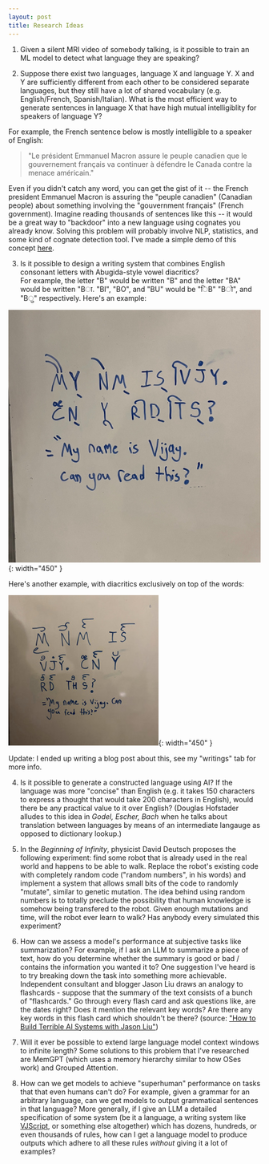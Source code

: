 ```yaml
---
layout: post
title: Research Ideas
---
```


1) Given a silent MRI video of somebody talking, is it possible to train an ML model to detect what language they are speaking? 

2) Suppose there exist two languages, language X and language Y. X and Y are sufficiently different from each other to be considered separate languages, but they still have a lot of shared vocabulary (e.g. English/French, Spanish/Italian). What is the most efficient way to generate sentences in language X that have high mutual intelligiblity for speakers of language Y? 

For example, the French sentence below is mostly intelligible to a speaker of English:
> "Le président Emmanuel Macron assure le peuple canadien que le gouvernement français va continuer à défendre le Canada contre la menace américain."

Even if you didn't catch any word, you can get the gist of it -- the French	president Emmanuel Macron is assuring the "peuple canadien" (Canadian people) about something involving the "gouvernment français" (French government). Imagine reading thousands of sentences like this -- it would be a great way to "backdoor" into a new language using cognates you already know. Solving this problem will probably involve NLP, statistics, and some kind of cognate detection tool. I've made a simple demo of this concept [here](https://app.vkethana.com/).

3) Is it possible to design a writing system that combines English consonant letters with Abugida-style vowel diacritics?	
For example, the letter "B" would be written "B" and the letter "BA" would be written "Bा. "BI", "BO", and "BU" would be  "िB" "Bो", and "Bु" respectively. 
Here's an example:

![A writing system combining English consonants with Hindi vowels](/assets/images/abugida.jpeg){: width="450" }

Here's another example, with diacritics exclusively on top of the words:

![A second version, which has all the diacritics on top](/assets/images/abugida2.jpeg){: width="450" }

Update: I ended up writing a blog post about this, see my "writings" tab for more info.

4) Is it possible to generate a constructed language using AI? If the language was more "concise" than English (e.g. it takes 150 characters to express a thought that would take 200 characters in English), would there be any practical value to it over English? (Douglas Hofstader alludes to this idea in *Godel, Escher, Bach* when he talks about translation between languages by means of an intermediate langauge as opposed to dictionary lookup.)

5) In the *Beginning of Infinity*, physicist David Deutsch proposes the following experiment: find some robot that is already used in the real world and happens to be able to walk. Replace the robot's existing code with completely random code ("random numbers", in his words) and implement a system that allows small bits of the code to randomly "mutate", similar to genetic mutation. The idea behind using random numbers is to totally preclude the possibility that human knowledge is somehow being transfered to the robot. Given enough mutations and time, will the robot ever learn to walk? Has anybody every simulated this experiment?

6) How can we assess a model's performance at subjective tasks like summarization? 
For example, if I ask an LLM to summarize a piece of text, how do you determine whether the summary is good or bad / contains the information you wanted it to? One suggestion I've heard is to try breaking down the task into something more achievable. Independent consultant and blogger Jason Liu draws an analogy to flashcards - suppose that the summary of the text consists of a bunch of "flashcards." Go through every flash card and ask questions like, are the dates right? Does it mention the relevant key words? Are there any key words in this flash card which shouldn't be there? (source: ["How to Build Terrible AI Systems with Jason Liu"](https://www.youtube.com/watch?v=USTG6sQlB6s))

7) Will it ever be possible to extend large language model context windows to infinite length? Some solutions to this problem that I've researched are MemGPT (which uses a memory hierarchy similar to how OSes work) and Grouped Attention.

8) How can we get models to achieve "superhuman" performance on tasks that that even humans can't do? For example, given a grammar for an arbitrary language, can we get models to output grammatical sentences in that language? More generally, if I give an LLM a detailed specification of some system (be it a language, a writing system like [VJScript](vkethana.com/vjscript), or something else altogether) which has dozens, hundreds, or even thousands of rules, how can I get a language model to produce outputs which adhere to all these rules *without* giving it a lot of examples? 
